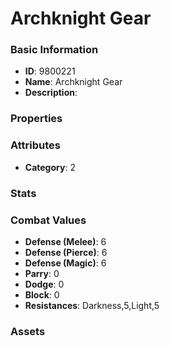 # Archknight Gear

 

### Basic Information

- **ID**: 9800221
- **Name**: Archknight Gear
- **Description**:  

### Properties


### Attributes

- **Category**: 2

### Stats


### Combat Values

- **Defense (Melee)**: 6
- **Defense (Pierce)**: 6
- **Defense (Magic)**: 6
- **Parry**: 0
- **Dodge**: 0
- **Block**: 0
- **Resistances**: Darkness,5,Light,5

### Assets


